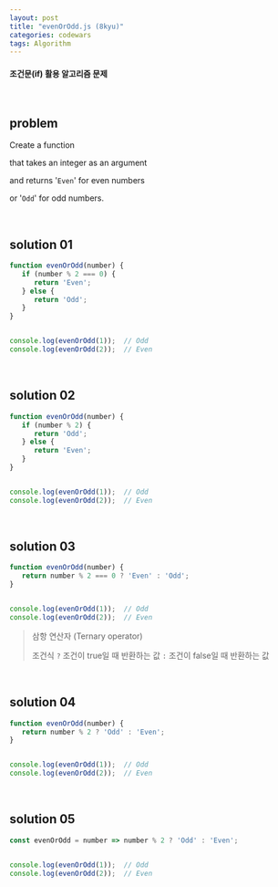 ```yaml
---
layout: post
title: "evenOrOdd.js (8kyu)"
categories: codewars
tags: Algorithm
---
```


#### 조건문(if) 활용 알고리즘 문제

<br>

## problem

Create a function

that takes an integer as an argument

and returns '`Even`' for even numbers

or '`Odd`' for odd numbers.

<br>

## solution 01

```javascript
function evenOrOdd(number) {
   if (number % 2 === 0) {
      return 'Even';
   } else {
      return 'Odd';
   }
}


console.log(evenOrOdd(1));	// Odd
console.log(evenOrOdd(2));	// Even
```

<br>

## solution 02

```javascript
function evenOrOdd(number) {
   if (number % 2) {
      return 'Odd';
   } else {
      return 'Even';
   }
}


console.log(evenOrOdd(1));	// Odd
console.log(evenOrOdd(2));	// Even
```

<br>

## solution 03

```javascript
function evenOrOdd(number) {
   return number % 2 === 0 ? 'Even' : 'Odd';
}


console.log(evenOrOdd(1));	// Odd
console.log(evenOrOdd(2));	// Even
```

> 삼항 연산자 (Ternary operator)
>
> 조건식 `?` 조건이 true일 때 반환하는 값 `:` 조건이 false일 때 반환하는 값

<br>

## solution 04

```javascript
function evenOrOdd(number) {
   return number % 2 ? 'Odd' : 'Even';
}


console.log(evenOrOdd(1));	// Odd
console.log(evenOrOdd(2));	// Even
```

<br>

## solution 05

```javascript
const evenOrOdd = number => number % 2 ? 'Odd' : 'Even';


console.log(evenOrOdd(1));	// Odd
console.log(evenOrOdd(2));	// Even
```

<br>